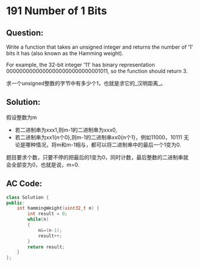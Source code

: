 # 191 Number of 1 Bits

## Question:

Write a function that takes an unsigned integer and returns the number of ’1' bits it has (also known as the Hamming weight).

For example, the 32-bit integer ’11' has binary representation 00000000000000000000000000001011, so the function should return 3.

求一个unsigned整数的字节中有多少个1，也就是求它的_汉明距离_。

## Solution:

假设整数为m
+ 若二进制串为xxx1,则m-1的二进制串为xxx0,
+ 若二进制串为xx1{n个0},则m-1的二进制串xx0{n个1}，例如11000，10111
无论是哪种情况，将m和m-1相与，都可以将二进制串中的最后一个1变为0.

题目要求个数，只要不停的把最后的1变为0，同时计数，最后整数的二进制串就会全部变为0，也就是说，m=0.

## AC Code:

``` c++
class Solution {
public:
    int hammingWeight(uint32_t n) {
        int result = 0;
	    while(n)
        {
	    	n&=(n-1);
            result++;
        }
        return result;
    }
};
```
